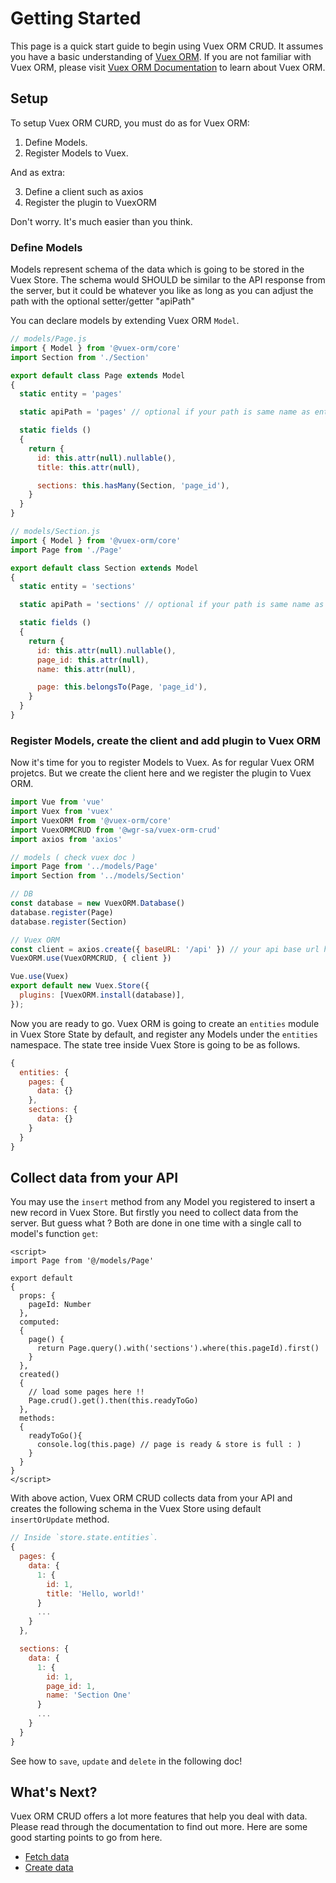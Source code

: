 # Getting Started

This page is a quick start guide to begin using Vuex ORM CRUD. It assumes you have a basic understanding of [Vuex ORM](https://github.com/vuex-orm/vuex-orm). If you are not familiar with Vuex ORM, please visit [Vuex ORM Documentation](https://vuex-orm.org/) to learn about Vuex ORM.


## Setup

To setup Vuex ORM CURD, you must do as for Vuex ORM:

1. Define Models.
2. Register Models to Vuex.

And as extra:

3. Define a client such as axios
4. Register the plugin to VuexORM

Don't worry. It's much easier than you think.

### Define Models

Models represent schema of the data which is going to be stored in the Vuex Store. The schema would SHOULD be similar to the API response from the server, but it could be whatever you like as long as you can adjust the path with the optional setter/getter "apiPath"

You can declare models by extending Vuex ORM `Model`.

```js
// models/Page.js
import { Model } from '@vuex-orm/core'
import Section from './Section'

export default class Page extends Model
{
  static entity = 'pages'

  static apiPath = 'pages' // optional if your path is same name as entity!

  static fields ()
  {
    return {
      id: this.attr(null).nullable(),
      title: this.attr(null),

      sections: this.hasMany(Section, 'page_id'),
    }
  }
}
```

```js
// models/Section.js
import { Model } from '@vuex-orm/core'
import Page from './Page'

export default class Section extends Model
{
  static entity = 'sections'

  static apiPath = 'sections' // optional if your path is same name as entity!

  static fields ()
  {
    return {
      id: this.attr(null).nullable(),
      page_id: this.attr(null),
      name: this.attr(null),

      page: this.belongsTo(Page, 'page_id'),
    }
  }
}
```

### Register Models, create the client and add plugin to Vuex ORM

Now it's time for you to register Models to Vuex. As for regular Vuex ORM projetcs. But we create the client here and we  register the plugin to Vuex ORM.

```js
import Vue from 'vue'
import Vuex from 'vuex'
import VuexORM from '@vuex-orm/core'
import VuexORMCRUD from '@wgr-sa/vuex-orm-crud'
import axios from 'axios'

// models ( check vuex doc )
import Page from '../models/Page'
import Section from '../models/Section'

// DB
const database = new VuexORM.Database()
database.register(Page)
database.register(Section)

// Vuex ORM
const client = axios.create({ baseURL: '/api' }) // your api base url here!
VuexORM.use(VuexORMCRUD, { client })

Vue.use(Vuex)
export default new Vuex.Store({
  plugins: [VuexORM.install(database)],
});
```

Now you are ready to go. Vuex ORM is going to create an `entities` module in Vuex Store State by default, and register any Models under the `entities` namespace. The state tree inside Vuex Store is going to be as follows.

```js
{
  entities: {
    pages: {
      data: {}
    },
    sections: {
      data: {}
    }
  }
}
```

## Collect data from your API

You may use the `insert` method from any Model you registered to insert a new record in Vuex Store. But firstly you need to collect data from the server. But guess what ? Both are done in one time with a single call to model's function `get`:

```vue
<script>
import Page from '@/models/Page'

export default
{
  props: {
    pageId: Number
  },
  computed:
  {
    page() {
      return Page.query().with('sections').where(this.pageId).first()
    }
  },
  created()
  {
    // load some pages here !!
    Page.crud().get().then(this.readyToGo)
  },
  methods:
  {
    readyToGo(){
      console.log(this.page) // page is ready & store is full : )
    }
  }
}
</script>
```

With above action, Vuex ORM CRUD collects data from your API and creates the following schema in the Vuex Store using default `insertOrUpdate` method.

```js
// Inside `store.state.entities`.
{
  pages: {
    data: {
      1: {
        id: 1,
        title: 'Hello, world!'
      }
      ...
    }
  },

  sections: {
    data: {
      1: {
        id: 1,
        page_id: 1,
        name: 'Section One'
      }
      ...
    }
  }
}
```

See how to `save`, `update` and `delete` in the following doc!

## What's Next?

Vuex ORM CRUD offers a lot more features that help you deal with data. Please read through the documentation to find out more. Here are some good starting points to go from here.

- [Fetch data](/guide/crud/read.md)
- [Create data](/guide/crud/create.md)
